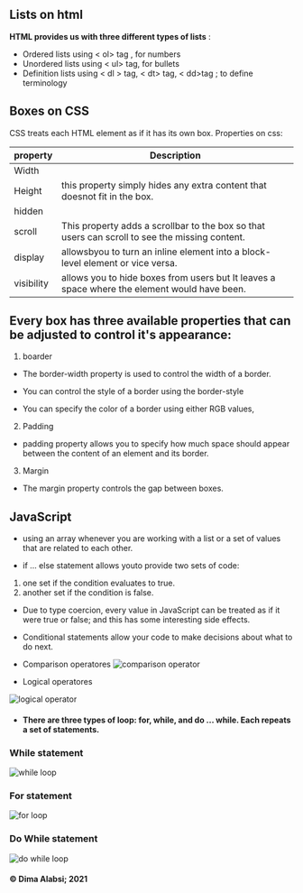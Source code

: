 ## Lists on html

**HTML provides us with three different types of lists** : 
 +  Ordered lists using < ol> tag ,  for numbers
+  Unordered lists using  < ul> tag, for  bullets 
+ Definition lists using < dl > tag, < dt> tag,  < dd>tag ; to define terminology

## Boxes on CSS
CSS treats each HTML element as if it has its own box.
Properties on css:

|  property| Description |
| ----------- | ----------- |
|  Width |  |
|  Height |this property simply hides any extra content that doesnot fit in the box. |
|hidden||
|scroll| This property adds a scrollbar to the box so that users can scroll to see the missing content.|
|display| allowsbyou to turn an inline element into a block-level element or vice versa.|
|visibility|allows you to hide boxes from users but It leaves a space where the element would have been.|
    

## Every box has three available  properties  that can be adjusted to control it's  appearance:

  1. boarder

+ The border-width property is used to control the width
of a border.
+ You can control the style of a
border using the border-style

+ You can specify the color of a
border using either RGB values,

2. Padding
 + padding property allows you to specify how much space should appear between the content of an element and its border.

3. Margin

+ The margin property controls
the gap between boxes. 


## JavaScript 

+ using an array whenever you are working
with a list or a set of values that
are related to each other. 



+ if … else statement allows youto provide two sets of code:
1. one set if the condition evaluates to true.
2. another set if the condition is false.

+ Due to type coercion, every value in JavaScript can be treated as if it were true or false; and this has some interesting side effects.


+ Conditional statements allow your code to make decisions about what to do next.

+ Comparison operatores 
![comparison operator](https://d1e4pidl3fu268.cloudfront.net/48295477-61ac-4b5e-a6dc-456acd3ab0a6/comparisonoperators.png)
+ Logical operatores

![logical operator](https://www.j2eeonline.com/java-certification/module4/images/logical-operator-and-or.jpg)

+ #### There are three types of loop: for, while, and do ... while. Each repeats a set of statements.

### While statement
![while loop](https://d2h0cx97tjks2p.cloudfront.net/blogs/wp-content/uploads/sites/2/2019/07/while-Statement.png)

### For statement
![for loop](https://d2h0cx97tjks2p.cloudfront.net/blogs/wp-content/uploads/sites/2/2019/07/for-Statement.png)

### Do While statement
![do while loop](https://d2h0cx97tjks2p.cloudfront.net/blogs/wp-content/uploads/sites/2/2019/07/do..while-Statement.png)

  #### &copy; Dima Alabsi; 2021 
